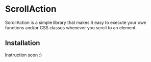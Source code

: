 # ScrollAction
ScrollAction is a simple library that makes it easy to execute your own functions and/or CSS classes whenever you scroll to an element. 

<h2>Installation</h2>

Instruction soon :)
